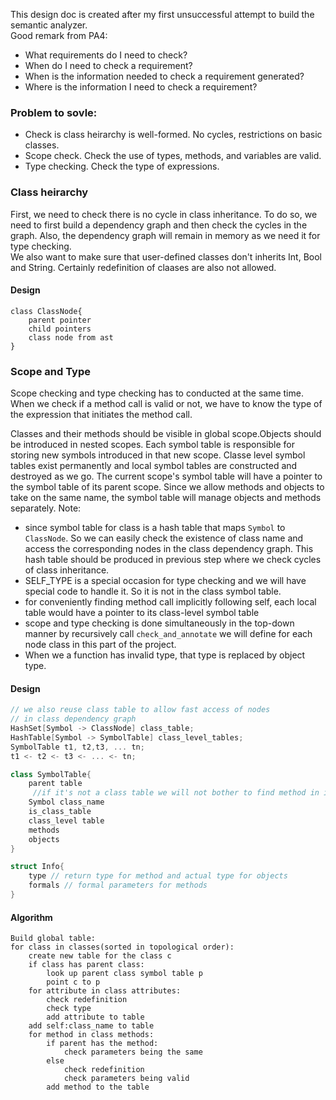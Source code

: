 This design doc is created after my first unsuccessful attempt to build the semantic analyzer.  
Good remark from PA4:  

- What requirements do I need to check? 
- When do I need to check a requirement? 
- When is the information needed to check a requirement generated? 
- Where is the information I need to check a requirement?  

### Problem to sovle:  
- Check is class heirarchy is well-formed. No cycles, restrictions on basic classes.
- Scope check. Check the use of types, methods, and variables are valid.  
- Type checking. Check the type of expressions.  

### Class heirarchy  
First, we need to check there is no cycle in class inheritance. To do so, we need to first build a dependency graph and then check the cycles in the graph. Also, the dependency graph will remain in memory as we need it for type checking.  
We also want to make sure that user-defined classes don't inherits Int, Bool and String. Certainly redefinition of claases are also not allowed.  

#### Design
```
class ClassNode{
    parent pointer
    child pointers
    class node from ast
}
```


### Scope and Type
Scope checking and type checking has to conducted at the same time. When we check if a method call is valid or not, we have to know the type of the expression that initiates the method call. 

Classes and their methods should be visible in global scope.Objects should be introduced in nested scopes. Each symbol table is responsible for storing new symbols introduced in that new scope. Classe level symbol tables exist permanently and local symbol tables are constructed and destroyed as we go. The current scope's symbol table will have a pointer to the symbol table of its parent scope. Since we allow methods and objects to take on the same name, the symbol table will manage objects and methods separately. Note: 
- since symbol table for class is a hash table that maps ```Symbol``` to ```ClassNode```. So we can easily check the existence of class name and access the corresponding nodes in the class dependency graph. This hash table should be produced in previous step where we check cycles of class inheritance.
- SELF_TYPE is a special occasion for type checking and we will have special code to handle it. So it is not in the class symbol table.
- for conveniently finding method call implicitly following self,
each local table would have a pointer to its class-level symbol table
- scope and type checking is done simultaneously in the top-down manner by recursively call ```check_and_annotate``` we will define for each node class in this part of the project.
- When we a function has invalid type, that type is replaced by object type.
#### Design

```c++
// we also reuse class table to allow fast access of nodes
// in class dependency graph
HashSet[Symbol -> ClassNode] class_table;
HashTable[Symbol -> SymbolTable] class_level_tables;
SymbolTable t1, t2,t3, ... tn;
t1 <- t2 <- t3 <- ... <- tn;

class SymbolTable{
    parent table
     //if it's not a class table we will not bother to find method in it
    Symbol class_name
    is_class_table
    class_level table
    methods
    objects
}

struct Info{
    type // return type for method and actual type for objects
    formals // formal parameters for methods
}
```
#### Algorithm
```
Build global table:
for class in classes(sorted in topological order):
    create new table for the class c
    if class has parent class:
        look up parent class symbol table p
        point c to p
    for attribute in class attributes:
        check redefinition
        check type
        add attribute to table
    add self:class_name to table
    for method in class methods:
        if parent has the method:
            check parameters being the same
        else
            check redefinition
            check parameters being valid
        add method to the table
```